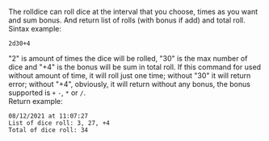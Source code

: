 The rolldice can roll dice at the interval that you choose, times as you want and sum bonus. And return list of rolls (with bonus if add) and total roll.<br>
Sintax example:
```
2d30+4
``` 
"2" is amount of times the dice will be rolled, "30" is the max number of dice and "+4" is the bonus will be sum in total roll. If this command for used without amount of time, it will roll just one time; without "30" it will return error; without "+4", obviously, it will return without any bonus, the bonus supported is ``+`` ``-``, ``*`` or ``/``. <br>
Return example:
```
08/12/2021 at 11:07:27
List of dice roll: 3, 27, +4
Total of dice roll: 34
```
